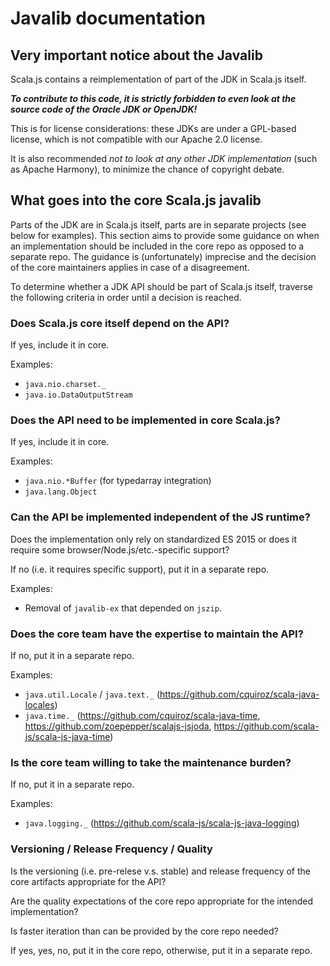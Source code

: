 # Javalib documentation

## Very important notice about the Javalib

Scala.js contains a reimplementation of part of the JDK in Scala.js itself.

***To contribute to this code, it is strictly forbidden to even look at the
source code of the Oracle JDK or OpenJDK!***

This is for license considerations: these JDKs are under a GPL-based license,
which is not compatible with our Apache 2.0 license.

It is also recommended *not to look at any other JDK implementation* (such as
Apache Harmony), to minimize the chance of copyright debate.

## What goes into the core Scala.js javalib

Parts of the JDK are in Scala.js itself, parts are in separate projects
(see below for examples). This section aims to provide some guidance
on when an implementation should be included in the core repo as
opposed to a separate repo. The guidance is (unfortunately) imprecise
and the decision of the core maintainers applies in case of a
disagreement.

To determine whether a JDK API should be part of Scala.js itself,
traverse the following criteria in order until a decision is reached.

### Does Scala.js core itself depend on the API?

If yes, include it in core.

Examples:
- `java.nio.charset._`
- `java.io.DataOutputStream`

### Does the API need to be implemented in core Scala.js?

If yes, include it in core.

Examples:
- `java.nio.*Buffer` (for typedarray integration)
- `java.lang.Object`

### Can the API be implemented independent of the JS runtime?

Does the implementation only rely on standardized ES 2015 or does it
require some browser/Node.js/etc.-specific support?

If no (i.e. it requires specific support), put it in a separate repo.

Examples:
- Removal of `javalib-ex` that depended on `jszip`.

### Does the core team have the expertise to maintain the API?

If no, put it in a separate repo.

Examples:
- `java.util.Locale` / `java.text._` (https://github.com/cquiroz/scala-java-locales)
- `java.time._` (https://github.com/cquiroz/scala-java-time,
  https://github.com/zoepepper/scalajs-jsjoda,
  https://github.com/scala-js/scala-js-java-time)

### Is the core team willing to take the maintenance burden?

If no, put it in a separate repo.

Examples:
- `java.logging._` (https://github.com/scala-js/scala-js-java-logging)

###  Versioning / Release Frequency / Quality

Is the versioning (i.e. pre-relese v.s. stable) and release frequency
of the core artifacts appropriate for the API?

Are the quality expectations of the core repo appropriate for the
intended implementation?

Is faster iteration than can be provided by the core repo needed?

If yes, yes, no, put it in the core repo, otherwise, put it in a
separate repo.
